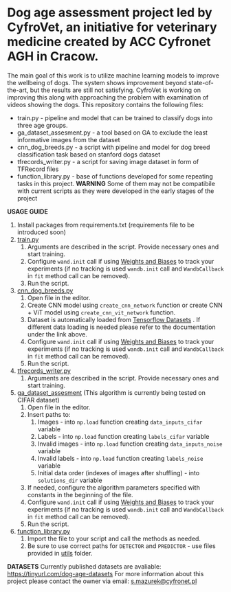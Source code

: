 # Dog age assessment project led by CyfroVet, an initiative for veterinary medicine created by ACC Cyfronet AGH in Cracow.

The main goal of this work is to utilize machine learning models to improve the wellbeing of dogs.
The system shows improvement beyond state-of-the-art, but the results are still not satisfying. CyfroVet is working on improving this along with approaching the problem with examination of videos showing the dogs. This repository contains the following files:
- train.py - pipeline and model that can be trained to classify dogs into three age groups. 
- ga_dataset_assesment.py - a tool based on GA to exclude the least informative images from the dataset
- cnn_dog_breeds.py - a script with pipeline and model for dog breed classification task based on stanford dogs dataset
- tfrecords_writer.py - a script for saving image dataset in form of TFRecord files
- function_library.py - base of functions developed for some repeating tasks in this project. **WARNING** Some of them may not be compatibile with current scripts as they were developed in the early stages of the project

**USAGE GUIDE**

1. Install packages from requirements.txt (requirements file to be introduced soon)
2. [train.py](https://github.com/SzymonMazurekAGH/Age_recognition_Cyfrovet/blob/main/train.py)
   1. Arguments are described in the script. Provide necessary ones and start training.
   2. Configure `wand.init` call if using [Weights and Biases](https://wandb.ai/site) to track your experiments (if no tracking is used `wandb.init` call and `WandbCallback` in `fit` method call can be removed).
   3. Run the script.
3. [cnn_dog_breeds.py](https://github.com/SzymonMazurekAGH/Age_recognition_Cyfrovet/blob/main/cnn_dog_breeds.py)
   1. Open file in the editor.
   2. Create CNN model using `create_cnn_network` function or create CNN + ViT model using `create_cnn_vit_network` function.
   3. Dataset is automatically loaded from [Tensorflow Datasets](https://www.tensorflow.org/datasets/api_docs/python/tfds) . If different data loading is needed please refer to the documentation under the link above.
   4. Configure `wand.init` call if using [Weights and Biases](https://wandb.ai/site) to track your experiments (if no tracking is used `wandb.init` call and `WandbCallback` in `fit` method call can be removed).
   5. Run the script.
4. [tfrecords_writer.py](https://github.com/SzymonMazurekAGH/Age_recognition_Cyfrovet/blob/main/tfrecords_writer.py)
   1. Arguments are described in the script. Provide necessary ones and start training.
5. [ga_dataset_assesment](https://github.com/SzymonMazurekAGH/Age_recognition_Cyfrovet/blob/main/ga_dataset_assesment.py) (This algorithm is currently being tested on CIFAR dataset)
   1. Open file in the editor.
   2. Insert paths to:
      1. Images - into `np.load` function creating `data_inputs_cifar` variable
      2. Labels - into `np.load` function creating `labels_cifar` variable
      3. Invalid images - into `np.load` function creating `data_inputs_noise` variable
      4. Invalid labels - into `np.load` function creating `labels_noise` variable
      5. Initial data order (indexes of images after shuffling) - into `solutions_dir` variable
   3. If needed, configure the algorithm parameters specified with constants in the beginning of the file.
   4. Configure `wand.init` call if using [Weights and Biases](https://wandb.ai/site) to track your experiments (if no tracking is used `wandb.init` call and `WandbCallback` in `fit` method call can be removed).
   5. Run the script.
6. [function_library.py](https://github.com/SzymonMazurekAGH/Age_recognition_Cyfrovet/blob/main/function_library.py)
   1. Import the file to your script and call the methods as needed.
   2. Be sure to use correct paths for `DETECTOR` and `PREDICTOR` - use files provided in [utils](https://github.com/SzymonMazurekAGH/Age_recognition_Cyfrovet/tree/main/utlis) folder.

**DATASETS**
Currently published datasets are avaliable:
https://tinyurl.com/dog-age-datasets
For more information about this project please contact the owner via email: s.mazurek@cyfronet.pl
